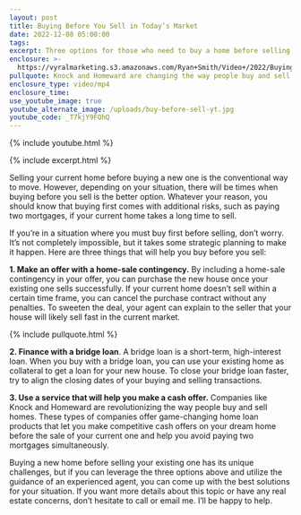 ```yaml
---
layout: post
title: Buying Before You Sell in Today’s Market
date: 2022-12-08 05:00:00
tags:
excerpt: Three options for those who need to buy a home before selling.
enclosure: >-
  https://vyralmarketing.s3.amazonaws.com/Ryan+Smith/Video+/2022/Buying+Before+You+Sell+in+Today%E2%80%99s+Market.mp4
pullquote: Knock and Homeward are changing the way people buy and sell homes.
enclosure_type: video/mp4
enclosure_time:
use_youtube_image: true
youtube_alternate_image: /uploads/buy-before-sell-yt.jpg
youtube_code: _T7kjY9FOhQ
---
```

{% include youtube.html %}

{% include excerpt.html %}

Selling your current home before buying a new one is the conventional way to move. However, depending on your situation, there will be times when buying before you sell is the better option. Whatever your reason, you should know that buying first comes with additional risks, such as paying two mortgages, if your current home takes a long time to sell.

If you’re in a situation where you must buy first before selling, don’t worry. It’s not completely impossible, but it takes some strategic planning to make it happen. Here are three things that will help you buy before you sell:

**1\. Make an offer with a home-sale contingency.** By including a home-sale contingency in your offer, you can purchase the new house once your existing one sells successfully. If your current home doesn’t sell within a certain time frame, you can cancel the purchase contract without any penalties. To sweeten the deal, your agent can explain to the seller that your house will likely sell fast in the current market.

{% include pullquote.html %}

**2\. Finance with a bridge loan**. A bridge loan is a short-term, high-interest loan. When you buy with a bridge loan, you can use your existing home as collateral to get a loan for your new house. To close your bridge loan faster, try to align the closing dates of your buying and selling transactions.

**3\. Use a service that will help you make a cash offer.** Companies like Knock and Homeward are revolutionizing the way people buy and sell homes. These types of companies offer game-changing home loan products that let you make competitive cash offers on your dream home before the sale of your current one and help you avoid paying two mortgages simultaneously.

Buying a new home before selling your existing one has its unique challenges, but if you can leverage the three options above and utilize the guidance of an experienced agent, you can come up with the best solutions for your situation. If you want more details about this topic or have any real estate concerns, don’t hesitate to call or email me. I’ll be happy to help.